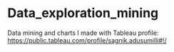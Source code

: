 # Data_exploration_mining
Data mining and charts I made with Tableau
profile: https://public.tableau.com/profile/sagnik.adusumilli#!/